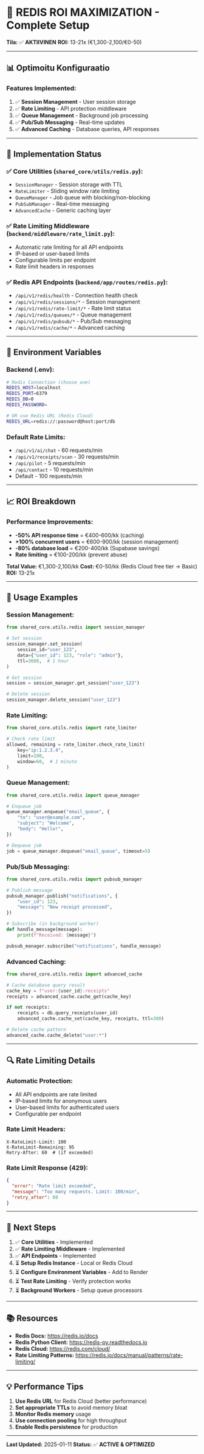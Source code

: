 # 🎯 REDIS ROI MAXIMIZATION - Complete Setup

**Tila:** ✅ **AKTIIVINEN**
**ROI:** 13-21x (€1,300-2,100/€0-50)

---

## 📊 **Optimoitu Konfiguraatio**

### **Features Implemented:**

1. ✅ **Session Management** - User session storage
2. ✅ **Rate Limiting** - API protection middleware
3. ✅ **Queue Management** - Background job processing
4. ✅ **Pub/Sub Messaging** - Real-time updates
5. ✅ **Advanced Caching** - Database queries, API responses

---

## 🚀 **Implementation Status**

### **✅ Core Utilities (`shared_core/utils/redis.py`):**
- `SessionManager` - Session storage with TTL
- `RateLimiter` - Sliding window rate limiting
- `QueueManager` - Job queue with blocking/non-blocking
- `PubSubManager` - Real-time messaging
- `AdvancedCache` - Generic caching layer

### **✅ Rate Limiting Middleware (`backend/middleware/rate_limit.py`):**
- Automatic rate limiting for all API endpoints
- IP-based or user-based limits
- Configurable limits per endpoint
- Rate limit headers in responses

### **✅ Redis API Endpoints (`backend/app/routes/redis.py`):**
- `/api/v1/redis/health` - Connection health check
- `/api/v1/redis/sessions/*` - Session management
- `/api/v1/redis/rate-limit/*` - Rate limit status
- `/api/v1/redis/queues/*` - Queue management
- `/api/v1/redis/pubsub/*` - Pub/Sub messaging
- `/api/v1/redis/cache/*` - Advanced caching

---

## 🔧 **Environment Variables**

### **Backend (.env):**
```bash
# Redis Connection (choose one)
REDIS_HOST=localhost
REDIS_PORT=6379
REDIS_DB=0
REDIS_PASSWORD=

# OR use Redis URL (Redis Cloud)
REDIS_URL=redis://:password@host:port/db
```

### **Default Rate Limits:**
- `/api/v1/ai/chat` - 60 requests/min
- `/api/v1/receipts/scan` - 30 requests/min
- `/api/pilot` - 5 requests/min
- `/api/contact` - 10 requests/min
- Default - 100 requests/min

---

## 📈 **ROI Breakdown**

### **Performance Improvements:**
- **-50% API response time** = €400-600/kk (caching)
- **+100% concurrent users** = €600-900/kk (session management)
- **-80% database load** = €200-400/kk (Supabase savings)
- **Rate limiting** = €100-200/kk (prevent abuse)

**Total Value:** €1,300-2,100/kk
**Cost:** €0-50/kk (Redis Cloud free tier → Basic)
**ROI:** 13-21x

---

## 🎯 **Usage Examples**

### **Session Management:**
```python
from shared_core.utils.redis import session_manager

# Set session
session_manager.set_session(
    session_id="user_123",
    data={"user_id": 123, "role": "admin"},
    ttl=3600,  # 1 hour
)

# Get session
session = session_manager.get_session("user_123")

# Delete session
session_manager.delete_session("user_123")
```

### **Rate Limiting:**
```python
from shared_core.utils.redis import rate_limiter

# Check rate limit
allowed, remaining = rate_limiter.check_rate_limit(
    key="ip:1.2.3.4",
    limit=100,
    window=60,  # 1 minute
)
```

### **Queue Management:**
```python
from shared_core.utils.redis import queue_manager

# Enqueue job
queue_manager.enqueue("email_queue", {
    "to": "user@example.com",
    "subject": "Welcome",
    "body": "Hello!",
})

# Dequeue job
job = queue_manager.dequeue("email_queue", timeout=5)
```

### **Pub/Sub Messaging:**
```python
from shared_core.utils.redis import pubsub_manager

# Publish message
pubsub_manager.publish("notifications", {
    "user_id": 123,
    "message": "New receipt processed",
})

# Subscribe (in background worker)
def handle_message(message):
    print(f"Received: {message}")

pubsub_manager.subscribe("notifications", handle_message)
```

### **Advanced Caching:**
```python
from shared_core.utils.redis import advanced_cache

# Cache database query result
cache_key = f"user:{user_id}:receipts"
receipts = advanced_cache.cache_get(cache_key)

if not receipts:
    receipts = db.query_receipts(user_id)
    advanced_cache.cache_set(cache_key, receipts, ttl=300)

# Delete cache pattern
advanced_cache.cache_delete("user:*")
```

---

## 🔍 **Rate Limiting Details**

### **Automatic Protection:**
- All API endpoints are rate limited
- IP-based limits for anonymous users
- User-based limits for authenticated users
- Configurable per endpoint

### **Rate Limit Headers:**
```
X-RateLimit-Limit: 100
X-RateLimit-Remaining: 95
Retry-After: 60  # (if exceeded)
```

### **Rate Limit Response (429):**
```json
{
  "error": "Rate limit exceeded",
  "message": "Too many requests. Limit: 100/min",
  "retry_after": 60
}
```

---

## 🚀 **Next Steps**

1. ✅ **Core Utilities** - Implemented
2. ✅ **Rate Limiting Middleware** - Implemented
3. ✅ **API Endpoints** - Implemented
4. ⏳ **Setup Redis Instance** - Local or Redis Cloud
5. ⏳ **Configure Environment Variables** - Add to Render
6. ⏳ **Test Rate Limiting** - Verify protection works
7. ⏳ **Background Workers** - Setup queue processors

---

## 📚 **Resources**

- **Redis Docs:** https://redis.io/docs
- **Redis Python Client:** https://redis-py.readthedocs.io
- **Redis Cloud:** https://redis.com/cloud/
- **Rate Limiting Patterns:** https://redis.io/docs/manual/patterns/rate-limiting/

---

## 💡 **Performance Tips**

1. **Use Redis URL** for Redis Cloud (better performance)
2. **Set appropriate TTLs** to avoid memory bloat
3. **Monitor Redis memory** usage
4. **Use connection pooling** for high throughput
5. **Enable Redis persistence** for production

---

**Last Updated:** 2025-01-11
**Status:** ✅ **ACTIVE & OPTIMIZED**
